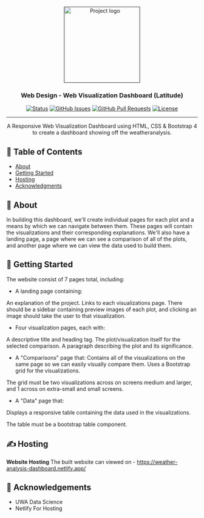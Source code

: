 <p align="center">
  <a href="" rel="noopener">
 <img width=200px height=200px src="https://i.imgur.com/6wj0hh6.jpg" alt="Project logo"></a>
</p>

<h3 align="center">Web Design - Web Visualization Dashboard (Latitude)</h3>

<div align="center">

[![Status](https://img.shields.io/badge/status-active-success.svg)]()
[![GitHub Issues](https://img.shields.io/github/issues/kylelobo/The-Documentation-Compendium.svg)](https://github.com/bimalkprabha/python-api-challenge//issues)
[![GitHub Pull Requests](https://img.shields.io/github/issues-pr/kylelobo/The-Documentation-Compendium.svg)](https://github.com/bimalkprabha/python-api-challenge//pulls)
[![License](https://img.shields.io/badge/license-MIT-blue.svg)](/LICENSE)

</div>

---

<p align="center">A Responsive Web Visualization Dashboard using  HTML, CSS & Bootstrap 4 to create a dashboard showing off the weatheranalysis.
    <br> 
</p>

## 📝 Table of Contents

- [About](#about)
- [Getting Started](#getting_started)
- [Hosting](#trends)
- [Acknowledgments](#acknowledgement)

## 🧐 About <a name = "about"></a>
In building this dashboard, we'll create individual pages for each plot and a means by which we can navigate between them. These pages will contain the visualizations and their corresponding explanations. We'll also have a landing page, a page where we can see a comparison of all of the plots, and another page where we can view the data used to build them.

## 🏁 Getting Started <a name = "getting_started"></a>

The website consist of 7 pages total, including:

- A landing page containing:

An explanation of the project.
Links to each visualizations page. There should be a sidebar containing preview images of each plot, and clicking an image should take the user to that visualization.
</br>

- Four visualization pages, each with:

A descriptive title and heading tag.
The plot/visualization itself for the selected comparison.
A paragraph describing the plot and its significance.
</br>

- A "Comparisons" page that:
Contains all of the visualizations on the same page so we can easily visually compare them.
Uses a Bootstrap grid for the visualizations.

The grid must be two visualizations across on screens medium and larger, and 1 across on extra-small and small screens.
</br>
- A "Data" page that:

Displays a responsive table containing the data used in the visualizations.

The table must be a bootstrap table component. 


## ✍️ Hosting <a name = "trends"></a></br>
<b>Website Hosting</b>
The built website can viewed on - https://weather-analysis-dashboard.netlify.app/

## 🎉 Acknowledgements <a name = "acknowledgement"></a>
- UWA Data Science</br>
- Netlify For Hosting
